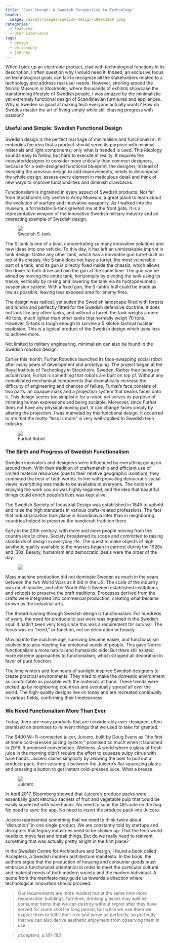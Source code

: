```yaml
---
title: "Just Enough: A Swedish Perspective to Technology"
header:
  image: /assets/images/swedish-design-1920x1080.jpeg
categories:
  - Featured
  - User Experience
tags:
  - design
  - philosophy
  - journey
---
```


When I pick up an electronic product, clad with technological functions in its description, I often question why I would need it. Indeed, an exclusive focus on technological goals can fail to recognize all the stakeholders related to a technology and address real user needs. However, strolling around the Nordic Museum in Stockholm, where thousands of exhibits showcase the transforming lifestyle of Swedish people, I was amazed by the minimalistic yet extremely functional design of Scandinavian furnitures and appliances. Why is Sweden so good at making tech everyone actually wants? How do Swedes master the art of living simply while still chasing progress with passion?

### Useful and Simple: Swedish Functional Design

Swedish design is the perfect marriage of minimalism and functionalism. It embodies the idea that a product should serve its purpose with minimal materials and light components; only what is needed is used. This ideology sounds easy to follow, but hard to execute in reality. It requires the innovator/designer to consider more critically than common designers, because for a well-designed functional blueprint, the designer, instead of tweaking the previous design to add improvements, needs to decompose the whole design, assess every element in meticulous detail and think of new ways to improve functionalities and diminish drawbacks.

Functionalism is ingrained in every aspect of Swedish products. Not far from Stockholm’s city centre is Army Museum, a great place to learn about the evolution of warfare and innovative weaponry. As I walked into the museum, a formidable S-tank greeted me at the front gate. It is a representative weapon of the innovative Swedish military industry and an interesting example of  Swedish design.

<figure>
	<a href="/assets/images/s-tank.jpg"><img src="/assets/images/s-tank.jpg"></a>
	<figcaption>Swedish S-tank</figcaption>
</figure>

The S-tank is one of a kind, concentrating so many innovative solutions and new ideas into one vehicle. To this day, it has left an unmistakable imprint in tank design. Unlike any other tank, which has a moveable gun turret built on top of its chassis, the S tank does not have a turret, the most vulnerable part of a tank, and its gun is directly fixed inside the chassis, which allows the driver to both drive and aim the gun at the same time. The gun can be aimed by moving the entire tank, horizontally by pivoting the tank using its tracks, vertically by raising and lowering the tank via its hydropneumatic suspension system. With a fixed gun, the S-tank’s hull could be made as low as possible, leaving less exposed area for enemy fires.

The design was radical, yet suited the Swedish landscape filled with forests and tundra and perfectly fitted for the Swedish defensive doctrine. It does not look like any other tanks, and without a turret, the tank weighs a mere 40 tons, much lighter than other tanks that normally weigh 70 tons. However, S-tank is tough enough to survive a 5 kiloton tactical nuclear explosion. This is a typical product of the Swedish design which uses less to achieve more.

Not limited to military engineering, minimalism can also be found in the Swedish robotics design.

Earlier this month, Furhat Robotics launched its face-swapping social robot after many years of development and prototyping. The project began at the Royal Institute of Technology in Stockholm, Sweden. Rather than being an actual robot, Furhat is something that robots are built on top of. Without any complicated mechanical components that dramatically increase the difficulty of engineering and chances of failure, Furhat’s face consists of two parts: an opaque mask and a projection system that beams faces onto it. This design seems too simplistic for a robot, yet serves its purpose of imitating human expressions and being sociable. Moreover, since Furhat does not have any physical moving part, it can change faces simply by altering the projection.  I was marveled by this functional design. It occurred to me that the motto “less is more” is very well-applied to Swedish tech industry.

<figure>
	<a href="/assets/images/furhat-robotics.jpg"><img src="/assets/images/furhat-robotics.jpg"></a>
	<figcaption>Furhat Robot</figcaption>
</figure>

### The Birth and Progress of Swedish Functionalism

Swedish innovators and designers were influenced by everything going on around them. With their tradition of craftsmanship and efficient use of limited material resources (due to their relative geographic isolation), they combined the best of both worlds. In line with prevailing democratic social views, everything was made to be available to everyone. The notion of enjoying the work you do was highly regarded, and the idea that beautiful things could enrich people’s lives was kept alive.

The Swedish Society of Industrial Design was established in 1845 to uphold and raise the high standards in various crafts-related professions. The fact that industrialization took place in Scandinavia later than in neighboring countries helped to preserve the handicraft tradition there.

Early in the 20th century, with more and more people moving from the countryside to cities.  Society broadened its scope and committed to raising standards of design in everyday life. The quest to make objects of high aesthetic quality available to the masses began in earnest during the 1920s and ’30s. Beauty, humanism and democratic ideals were the order of the day.

<figure>
	<a href="/assets/images/swedish-home.jpg"><img src="/assets/images/swedish-home.jpg"></a>
</figure>

Mass machine production did not dominate Sweden as much in the years between the two World Wars as it did in the US. The scale of the industry was much smaller, and after World War II Sweden established institutions and schools to preserve the craft traditions. Processes derived from the crafts were integrated into commercial production, creating what became known as the industrial arts.

The thread running through Swedish design is functionalism. For hundreds of years, the need for products to just work was ingrained in the Swedish soul. It hadn’t been very long since this was a requirement for survival. The focus was on “need,” or function, not on decoration or beauty.

Moving into the machine age, surviving became easier, and functionalism evolved into also meeting the emotional needs of people. This gave Nordic functionalism a more natural and humanistic side. But there still existed more extreme approaches to functionalism, which stripped all decoration in favor of pure function.

The long winters and few hours of sunlight inspired Swedish designers to create practical environments. They tried to make the domestic environment as comfortable as possible with the materials at hand. These trends were picked up by neighboring countries and eventually spread all over the world. The high-quality designs live on today and are recreated continually in various fields, confirming their timelessness.

### We Need Functionalism More Than Ever

Today, there are many products that are considerably over-designed, often premised on promises to reinvent things that we used to take for granted.

The $400 Wi-Fi-connected juicer, Juicero, built by Doug Evans as “the first at home cold-pressed juicing system,” promised so much when it launched in 2016. It promised convenience. Wellness. A world where a glass of fresh juice in the morning didn’t require the effort to squeeze pulpy citrus with bare hands. Juicero claims simplicity by allowing the user to pull out a produce pack, then securing it between the Juicero’s flat squeezing plates and pressing a button to get instant cold-pressed juice. What a breeze.

<figure>
	<a href="/assets/images/juicero.jpg"><img src="/assets/images/juicero.jpg"></a>
	<figcaption>Juicero</figcaption>
</figure>

In April 2017, Bloomberg showed that Juicero’s produce packs were essentially giant ketchup sachets of fruit and vegetable pulp that could be easily squeezed with bare hands. No need to scan the QR code on the bag. No need to sync the app. No need to insert the produce pack into Juicero.

Juicero represented something that we need to think twice about “disruption” in one single product. We are constantly told by startups and disruptors that legacy industries need to be shaken up. That the tech world needs to move fast and break things. But do we really need to reinvent something that was actually pretty alright in the first place?

In the Swedish Centre for Architecture and Design, I found a book called Acceptera,  a Swedish modern architecture manifesto. In the book, the authors argue that the production of housing and consumer goods must embrace a functionalist orientation in order to meet the particular cultural and material needs of both modern society and the modern individual. A quote from the manifesto may guide us towards a direction where technological innovation should proceed:

> Our requirements are more modest but at the same time more responsible: buildings, furniture, drinking glasses may well be consumer items that we can destroy without regret after they have served for some short or long period, but while we use them we expect them to fulfill their role and serve us perfectly, so perfectly that we can also derive aesthetic enjoyment from observing them in use.

> <cite>acceptera, p.181-182</cite>